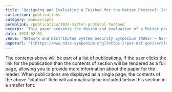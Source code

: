 ```yaml
---
title: "Designing and Evaluating a Testbed for the Matter Protocol: Insights into User Experience"
collection: publications
category: manuscripts
permalink: /publication/2024-matter-protocol-testbed
excerpt: 'This paper presents the design and evaluation of a Matter protocol testbed addressing interoperability challenges in smart homes. It introduces a network utility device for traffic monitoring and wireless access, alongside insights from students’ hands-on experiences using the system.'
date: 2024-02-01
venue: 'Network and Distributed System Security Symposium (NDSS) – NSF Smart and Connected Communities Workshop'
paperurl: '[[https://www.ndss-symposium.org](https://par.nsf.gov/servlets/purl/10528567)](https://par.nsf.gov/servlets/purl/10528567)'
---
```


The contents above will be part of a list of publications, if the user clicks the link for the publication than the contents of section will be rendered as a full page, allowing you to provide more information about the paper for the reader. When publications are displayed as a single page, the contents of the above "citation" field will automatically be included below this section in a smaller font.
